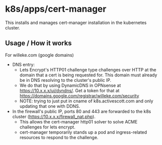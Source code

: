 # k8s/apps/cert-manager

This installs and manages cert-manager installation in the kubernetes cluster.

## Usage / How it works

For willeke.com (google domains)

- DNS entry:
  - Lets Encrypt's HTTP01 challenge type challenges over HTTP at the domain that a cert is being requested for. This domain must already be in DNS resolving to the cluster's public IP.
  - We do that by using DynamicDNS in OPNsense at https://10.x.x.x/ui/dyndns/. Get a token for that at https://domains.google.com/registrar/willeke.com/security
  - NOTE: trying to just put in cname of k8s.activescott.com and only updating that one with DDNS.
- In the firewall's public IP, ports 80 and 443 are forwarded to the k8s cluster (https://10.x.x.x/firewall_nat.php).
  - This allows the cert-manager http01 solver to solve ACME challenges for lets encrypt.
  - cert-manager temporarily stands up a pod and ingress-related resources to respond to the challenge.
